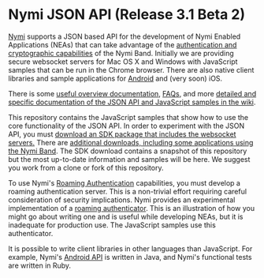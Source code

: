 # Nymi JSON API (Release 3.1 Beta 2)

[Nymi](https://www.nymi.com) supports a JSON based API for the development of Nymi Enabled Applications (NEAs) that can take advantage of the [authentication and cryptographic capabilities](https://nymi.com/nymi_band_in_the_workplace) of the Nymi Band. Initially we are providing secure websocket servers for Mac OS X and Windows with JavaScript samples that can be run in the Chrome browser. There are also native client libraries and sample applications for [Android](https://github.com/Nymi/Android-API) and (very soon) iOS.

There is some [useful overview documentation](https://downloads.nymi.com/sdkDoc/doc-v3.1.5.326-326_5df03a4/index.html), [FAQs](https://nymi.zendesk.com/hc/en-us), and more [detailed and specific documentation of the JSON API and JavaScript samples in the wiki]().

This repository contains the JavaScript samples that show how to use the core functionality of the JSON API.  In order to experiment with the JSON API, you must [download an SDK package that includes the websocket servers.](https://www.nymi.com/get_started) There are [additional downloads, including some applications using the Nymi Band](https://github.com/Nymi/JSON-API/wiki/API-Reference). The SDK download contains a snapshot of this repository but the most up-to-date information and samples will be here. We suggest you work from a clone or fork of this repository.

To use Nymi's [Roaming Authentication](https://downloads.nymi.com/sdkDoc/doc-v3.1.5.326-326_5df03a4/index.html#roaming-authenticator) capabilities, you must develop a roaming authentication server. This is a non-trivial effort requiring careful consideration of security implications. Nymi provides an experimental implementation of a [roaming authenticator](https://github.com/Nymi/roaming-authenticator). This is an illustration of how you might go about writing one and is useful while developing NEAs, but it is inadequate for production use. The JavaScript samples use this authenticator.

It is possible to write client libraries in other languages than JavaScript. For example, Nymi's [Android API](https://github.com/Nymi/Android-API) is written in Java, and Nymi's functional tests are written in Ruby.
